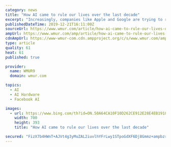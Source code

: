 ```yaml
---
category: news
title: "How AI came to rule our lives over the last decade"
excerpt: "Increasingly, companies like Apple and Google are trying to run AI directly on handsets (with chips specifically meant to help with AI-driven capabilities), so activities like speech recognition can be performed on the phone rather than on a remote computer — the kind of thing that can make it even faster to do things like translate words ..."
publishedDateTime: 2019-12-21T16:11:00Z
sourceUrl: https://www.wmur.com/article/how-ai-came-to-rule-our-lives-over-the-last-decade/30303067
ampUrl: https://www.wmur.com/amp/article/how-ai-came-to-rule-our-lives-over-the-last-decade/30303067
cdnAmpUrl: https://www-wmur-com.cdn.ampproject.org/c/s/www.wmur.com/amp/article/how-ai-came-to-rule-our-lives-over-the-last-decade/30303067
type: article
quality: 61
heat: 61
published: true

provider:
  name: WMUR9
  domain: wmur.com

topics:
  - AI
  - AI Hardware
  - Facebook AI

images:
  - url: https://www.bing.com/th?id=ON.50A64CA10F10D262CE912E28E4EB1918
    width: 700
    height: 393
    title: "How AI came to rule our lives over the last decade"

secured: "FizX7b4HWnT+AJVt4g3yMuZAL2iuvlhYFrLwy1STpoGdXF6Dj8Gmmz+ampbzrCW5ti6gHYOXzxSu60dCR1skGUywoNTxlaYzHAEVYiWe0NfXzLA3Cs2ditCSAS26CPamGDsv2WM4MDYt2jAJq/a+8nAU7Di4259aEEaN4Qbuq/1NoMkPSjzBUm0LLLL4symFvekKG28gk7pM2wqX+eXysESdLIkKiVvt9PrlEeapHPyw9wRhfaFDK0wZNknNBD/4txVk/p0GeE+J4CAY0hjFjg==;sflVHr6EMMWoSopMDWUncA=="
---
```


